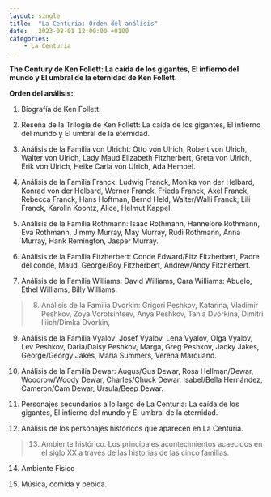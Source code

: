 ```yaml
---
layout: single
title:  "La Centuria: Orden del análisis"
date:   2023-08-01 12:00:00 +0100
categories: 
    - La Centuria
---
```

**The Century de Ken Follett: La caída de los gigantes, El infierno del mundo y El umbral de la eternidad de Ken Follett.**

**Orden del análisis:**

1.  Biografía de Ken Follett.

2.  Reseña de la Trilogía de Ken Follett:   La caída de los gigantes, 
   El infierno del mundo y El umbral de la eternidad.

3.  Análisis de la Familia von Ulricht: Otto von Ulrich, Robert von
    Ulrich, Walter von Ulrich, Lady Maud Elizabeth Fitzherbert, Greta
    von Ulrich, Erik von Ulrich, Heike Carla von Ulrich, Ada Hempel.

4.  Análisis de la Familia Franck: Ludwig Franck, Monika von der
    Helbard, Konrad von der Helbard, Werner Franck, Frieda Franck, Axel
    Franck, Rebecca Franck, Hans Hoffman, Bernd Held, Walter/Walli
    Franck, Lili Franck, Karolin Koontz, Alice, Helmut Kappel.

5.  Análisis de la Familia Rothmann: Isaac Rothmann, Hannelore
    Rothmann, Eva Rothmann, Jimmy Murray, May Murray, Rudi Rothmann,
    Anna Murray, Hank Remington, Jasper Murray.

6.  Análisis de la Familia Fitzherbert: Conde Edward/Fitz Fitzherbert,
    Padre del conde, Maud, George/Boy Fitzherbert, Andrew/Andy
    Fitzherbert.

7.  Análisis de la Familia Williams: David Williams, Cara Williams:
    Abuelo, Ethel Williams, Billy Williams.

>8.  Análisis de la Familia Dvorkin: Grigori Peshkov, Katarina,
    Vladimir Peshkov, Zoya Vorotsintsev, Anya Peshkov, Tania Dvórkina,
    Dimitri Iliich/Dimka Dvorkin,

9.  Análisis de la Familia Vyalov: Josef Vyalov, Lena Vyalov, Olga
    Vyalov, Lev Peshkov, Daria/Daisy Peshkov, Marga, Greg Peshkov, Jacky
    Jakes, George/Georgy Jakes, Maria Summers, Verena Marquand.

10. Análisis de la Familia Dewar: Augus/Gus Dewar, Rosa
    Hellman/Dewar, Woodrow/Woody Dewar, Charles/Chuck Dewar,
    Isabel/Bella Hernández, Cameron/Cam Dewar, Ursula/Beep Dewar.

11. Personajes secundarios a lo largo de La Centuria: La caída de
    los gigantes, El infierno del mundo y El umbral de la eternidad.

12. Análisis de los personajes históricos que aparecen en La Centuria.

>13. Ambiente histórico. Los principales acontecimientos acaecidos en el
    siglo XX a través de las historias de las cinco familias.

14. Ambiente Físico

15. Música, comida y bebida. 
